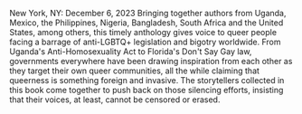 New York, NY:  December 6, 2023
Bringing together authors from Uganda, Mexico, the Philippines, Nigeria, Bangladesh, South Africa and the United States, among others, this timely anthology gives voice to queer people facing a barrage of anti-LGBTQ+ legislation and bigotry worldwide. From Uganda's Anti-Homosexuality Act to Florida's Don't Say Gay law, governments everywhere have been drawing inspiration from each other as they target their own queer communities, all the while claiming that queerness is something foreign and invasive. The storytellers collected in this book come together to push back on those silencing efforts, insisting that their voices, at least, cannot be censored or erased.